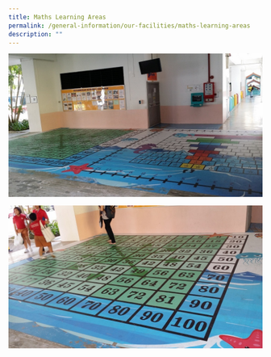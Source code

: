 ```yaml
---
title: Maths Learning Areas
permalink: /general-information/our-facilities/maths-learning-areas
description: ""
---
```

![Maths Learning Areas](/images/Maths%20Learning%20Areas1.jpg)

![Maths Learning Areas](/images/Maths%20Learning%20Areas2.jpg)